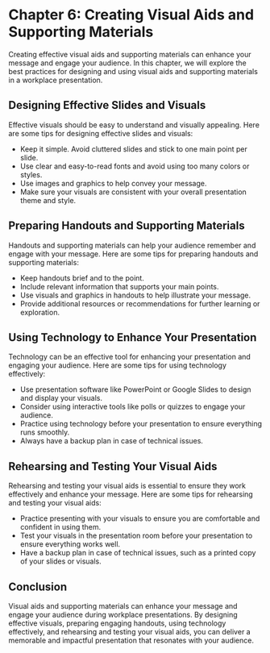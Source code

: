 Chapter 6: Creating Visual Aids and Supporting Materials
========================================================

Creating effective visual aids and supporting materials can enhance your message and engage your audience. In this chapter, we will explore the best practices for designing and using visual aids and supporting materials in a workplace presentation.

Designing Effective Slides and Visuals
--------------------------------------

Effective visuals should be easy to understand and visually appealing. Here are some tips for designing effective slides and visuals:

* Keep it simple. Avoid cluttered slides and stick to one main point per slide.
* Use clear and easy-to-read fonts and avoid using too many colors or styles.
* Use images and graphics to help convey your message.
* Make sure your visuals are consistent with your overall presentation theme and style.

Preparing Handouts and Supporting Materials
-------------------------------------------

Handouts and supporting materials can help your audience remember and engage with your message. Here are some tips for preparing handouts and supporting materials:

* Keep handouts brief and to the point.
* Include relevant information that supports your main points.
* Use visuals and graphics in handouts to help illustrate your message.
* Provide additional resources or recommendations for further learning or exploration.

Using Technology to Enhance Your Presentation
---------------------------------------------

Technology can be an effective tool for enhancing your presentation and engaging your audience. Here are some tips for using technology effectively:

* Use presentation software like PowerPoint or Google Slides to design and display your visuals.
* Consider using interactive tools like polls or quizzes to engage your audience.
* Practice using technology before your presentation to ensure everything runs smoothly.
* Always have a backup plan in case of technical issues.

Rehearsing and Testing Your Visual Aids
---------------------------------------

Rehearsing and testing your visual aids is essential to ensure they work effectively and enhance your message. Here are some tips for rehearsing and testing your visual aids:

* Practice presenting with your visuals to ensure you are comfortable and confident in using them.
* Test your visuals in the presentation room before your presentation to ensure everything works well.
* Have a backup plan in case of technical issues, such as a printed copy of your slides or visuals.

Conclusion
----------

Visual aids and supporting materials can enhance your message and engage your audience during workplace presentations. By designing effective visuals, preparing engaging handouts, using technology effectively, and rehearsing and testing your visual aids, you can deliver a memorable and impactful presentation that resonates with your audience.
